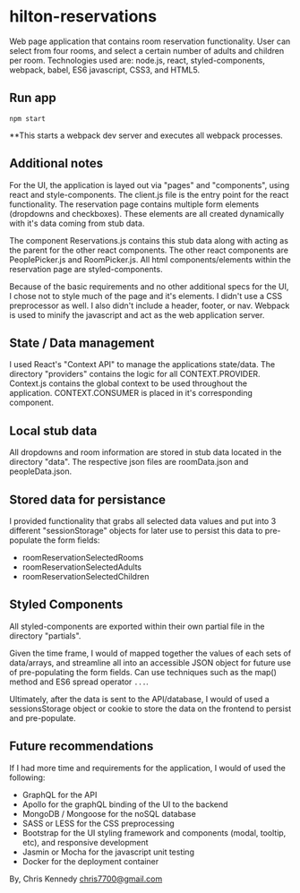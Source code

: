 # hilton-reservations
Web page application that contains room reservation functionality. User can select from four rooms, and select a certain number of adults and children per room. Technologies used are: node.js, react, styled-components, webpack, babel, ES6 javascript, CSS3, and HTML5.

## Run app
`npm start`

**This starts a webpack dev server and executes all webpack processes.

## Additional notes

For the UI, the application is layed out via "pages" and "components", using react and style-components. The client.js file is the entry point for the react functionality. The reservation page contains multiple form elements (dropdowns and checkboxes). These elements are all created dynamically with it's data coming from stub data.

The component Reservations.js contains this stub data along with acting as the parent for the other react components. The other react components are PeoplePicker.js and RoomPicker.js. All html components/elements within the reservation page are styled-components.

Because of the basic requirements and no other additional specs for the UI, I chose not to style much of the page and it's elements. I didn't use a CSS preprocessor as well. I also didn't include a header, footer, or nav. Webpack is used to minify the javascript and act as the web application server.

## State / Data management

I used React's "Context API" to manage the applications state/data. The directory "providers" contains the logic for all CONTEXT.PROVIDER. Context.js contains the global context to be used throughout the application. CONTEXT.CONSUMER is placed in it's corresponding component.

## Local stub data

All dropdowns and room information are stored in stub data located in the directory "data". The respective json files are roomData.json and peopleData.json.

## Stored data for persistance

I provided functionality that grabs all selected data values and put into 3 different "sessionStorage" objects for later use to persist this data to pre-populate the form fields:

- roomReservationSelectedRooms
- roomReservationSelectedAdults
- roomReservationSelectedChildren

## Styled Components

All styled-components are exported within their own partial file in the directory "partials".

Given the time frame, I would of mapped together the values of each sets of data/arrays, and streamline all into an accessible JSON object for future use of pre-populating the form fields. Can use techniques such as the map() method and ES6 spread operator `...`.

Ultimately, after the data is sent to the API/database, I would of used a sessionsStorage object or cookie to store the data on the frontend to persist and pre-populate.

## Future recommendations

If I had more time and requirements for the application, I would of used the following:

- GraphQL for the API
- Apollo for the graphQL binding of the UI to the backend
- MongoDB / Mongoose for the noSQL database
- SASS or LESS for the CSS preprocessing
- Bootstrap for the UI styling framework and components (modal, tooltip, etc), and responsive development
- Jasmin or Mocha for the javascript unit testing
- Docker for the deployment container


By,
Chris Kennedy
chris7700@gmail.com
